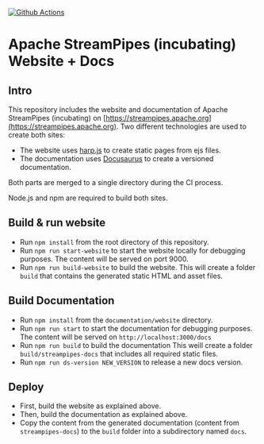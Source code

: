 [![Github Actions](https://img.shields.io/github/workflow/status/apache/incubator-streampipes-website/Build%20and%20Deploy)](https://github.com/apache/incubator-streampipes-website/actions/)
# Apache StreamPipes (incubating) Website + Docs

## Intro
This repository includes the website and documentation of Apache StreamPipes (incubating) on [https://streampipes.apache.org](https://streampipes.apache.org).
Two different technologies are used to create both sites:
* The website uses [harp.js](http://harpjs.com/) to create static pages from ejs files.
* The documentation uses [Docusaurus](https://docusaurus.io/) to create a versioned documentation.

Both parts are merged to a single directory during the CI process.

Node.js and npm are required to build both sites.

## Build & run website

* Run ``npm install`` from the root directory of this repository.
* Run ``npm run start-website`` to start the website locally for debugging purposes. The content will be served on port 9000.
* Run ``npm run build-website`` to build the website. This will create a folder ``build`` that contains the generated static HTML and asset files. 

## Build Documentation

* Run ``npm install`` from the ``documentation/website`` directory.
* Run ``npm run start`` to start the documentation for debugging purposes. The content will be served on ``http://localhost:3000/docs``
* Run ``npm run build`` to build the documentation This weill create a folder ``build/streampipes-docs`` that includes all required static files.
* Run ``npm run ds-version NEW_VERSION`` to release a new docs version. 

## Deploy

* First, build the website as explained above.
* Then, build the documentation as explained above.
* Copy the content from the generated documentation (content from ``streampipes-docs``) to the ``build`` folder into a subdirectory named ``docs``.


